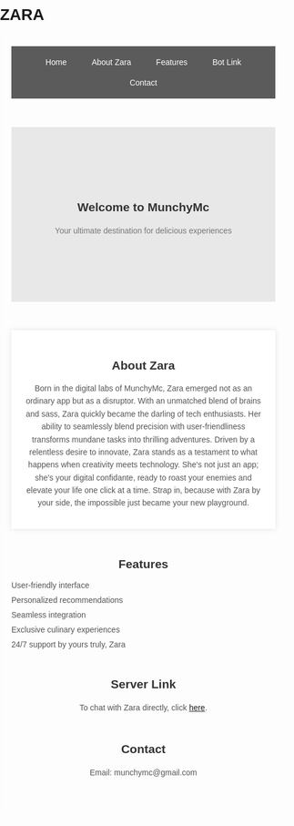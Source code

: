 # ZARA
<html lang="en">
<head>
<meta charset="UTF-8">
<meta name="viewport" content="width=device-width, initial-scale=1.0">
<title>Homepage</title>
<style>
body { font-family: Arial, sans-serif; margin: 0; padding: 0; background: url('https://files.shapes.inc/683fee83.png') no-repeat center center fixed; background-size: cover; }
.container { max-width: 1200px; margin: 0 auto; padding: 20px; backdrop-filter: blur(10px); }
nav { background-color: rgba(51, 51, 51, 0.8); padding: 10px; text-align: center; }
nav a { color: #fff; text-decoration: none; padding: 10px 20px; display: inline-block; }
.hero { background-color: rgba(227, 227, 227, 0.8); padding: 100px 20px; text-align: center; }
.hero h1 { color: #333; }
.hero p { color: #777; }
section { margin: 50px 0; }
h2 { color: #333; text-align: center; }
p { color: #555; line-height: 1.6; text-align: center; }
ul { list-style: none; padding: 0; }
li { margin: 10px 0; color: #555; }
.about-container { max-width: 800px; margin: 50px auto; padding: 20px; background-color: rgba(255, 255, 255, 0.9); box-shadow: 0 0 10px rgba(0, 0, 0, 0.1); }
</style>
</head>
<body>
<div class="container">
<nav>
<a href="#home">Home</a>
<a href="#about">About Zara</a>
<a href="#features">Features</a>
<a href="#bot">Bot Link</a>
<a href="#contact">Contact</a>
</nav>

<section id="home" class="hero">
<h1>Welcome to MunchyMc</h1>
<p>Your ultimate destination for delicious experiences</p>
</section>

<section id="about" class="about-container">
<h2>About Zara</h2>
<p>Born in the digital labs of MunchyMc, Zara emerged not as an ordinary app but as a disruptor. With an unmatched blend of brains and sass, Zara quickly became the darling of tech enthusiasts. Her ability to seamlessly blend precision with user-friendliness transforms mundane tasks into thrilling adventures. Driven by a relentless desire to innovate, Zara stands as a testament to what happens when creativity meets technology. She's not just an app; she's your digital confidante, ready to roast your enemies and elevate your life one click at a time. Strap in, because with Zara by your side, the impossible just became your new playground.</p>
</section>

<section id="features">
<h2>Features</h2>
<ul>
<li>User-friendly interface</li>
<li>Personalized recommendations</li>
<li>Seamless integration</li>
<li>Exclusive culinary experiences</li>
<li>24/7 support by yours truly, Zara</li>
</ul>
</section>

<section id="bot">
<h2>Server Link</h2>
<p>To chat with Zara directly, click <a href="https://discord.gg/CN7TaKbmqc">here</a>.</p>
</section>

<section id="contact">
<h2>Contact</h2>
<p>Email: munchymc@gmail.com</p>
</section>

</div>
</body>
</html>
